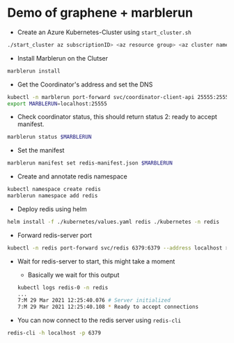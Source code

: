# Demo of graphene + marblerun

* Create an Azure Kubernetes-Cluster using `start_cluster.sh`

```bash
./start_cluster az subscriptionID> <az resource group> <az cluster name> <az cluster #nodes>
```

* Install Marblerun on the Clutser

```bash
marblerun install
```

* Get the Coordinator's address and set the DNS

```bash
kubectl -n marblerun port-forward svc/coordinator-client-api 25555:25555 --address localhost >/dev/null &
export MARBLERUN=localhost:25555
```

* Check coordinator status, this should return status 2: ready to accept manifest.

```bash
marblerun status $MARBLERUN
```

* Set the manifest

```bash
marblerun manifest set redis-manifest.json $MARBLERUN
```

* Create and annotate redis namespace

```bash
kubectl namespace create redis
marblerun namespace add redis
```

* Deploy redis using helm

```bash
helm install -f ./kubernetes/values.yaml redis ./kubernetes -n redis
```

* Forward redis-server port

```bash
kubectl -n redis port-forward svc/redis 6379:6379 --address localhost >/dev/null &
```

* Wait for redis-server to start, this might take a moment
    * Basically we wait for this output
    
    ```bash
    kubectl logs redis-0 -n redis
    ...
    7:M 29 Mar 2021 12:25:40.076 # Server initialized
    7:M 29 Mar 2021 12:25:40.108 * Ready to accept connections
    ```

* You can now connect to the redis server using `redis-cli`

```bash
redis-cli -h localhost -p 6379
```
